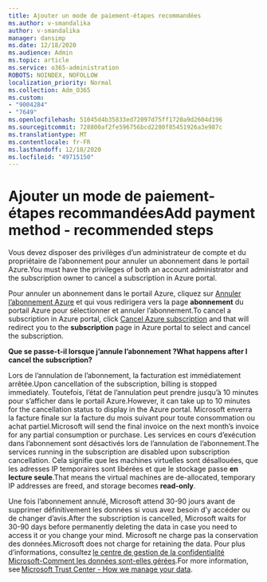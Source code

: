 ```yaml
---
title: Ajouter un mode de paiement-étapes recommandées
ms.author: v-smandalika
author: v-smandalika
manager: dansimp
ms.date: 12/18/2020
ms.audience: Admin
ms.topic: article
ms.service: o365-administration
ROBOTS: NOINDEX, NOFOLLOW
localization_priority: Normal
ms.collection: Adm_O365
ms.custom:
- "9004284"
- "7649"
ms.openlocfilehash: 51045d4b35833ed72097d75ff1720a9d2604d196
ms.sourcegitcommit: 728800af2fe596756bcd2280f85451926a3e987c
ms.translationtype: MT
ms.contentlocale: fr-FR
ms.lasthandoff: 12/18/2020
ms.locfileid: "49715150"
---
```

# <a name="add-payment-method---recommended-steps"></a><span data-ttu-id="3845a-102">Ajouter un mode de paiement-étapes recommandées</span><span class="sxs-lookup"><span data-stu-id="3845a-102">Add payment method - recommended steps</span></span>

<span data-ttu-id="3845a-103">Vous devez disposer des privilèges d’un administrateur de compte et du propriétaire de l’abonnement pour annuler un abonnement dans le portail Azure.</span><span class="sxs-lookup"><span data-stu-id="3845a-103">You must have the privileges of both an account administrator and the subscription owner to cancel a subscription in Azure portal.</span></span> 

<span data-ttu-id="3845a-104">Pour annuler un abonnement dans le portail Azure, cliquez sur [Annuler l’abonnement Azure](https://ms.portal.azure.com/#blade/Microsoft_Azure_Billing/SubscriptionsBlade) et qui vous redirigera vers la page **abonnement** du portail Azure pour sélectionner et annuler l’abonnement.</span><span class="sxs-lookup"><span data-stu-id="3845a-104">To cancel a subscription in Azure portal, click [Cancel Azure subscription](https://ms.portal.azure.com/#blade/Microsoft_Azure_Billing/SubscriptionsBlade) and that will redirect you to the **subscription** page in Azure portal to select and cancel the subscription.</span></span> 

<span data-ttu-id="3845a-105">**Que se passe-t-il lorsque j’annule l’abonnement ?**</span><span class="sxs-lookup"><span data-stu-id="3845a-105">**What happens after I cancel the subscription?**</span></span> 

<span data-ttu-id="3845a-106">Lors de l’annulation de l’abonnement, la facturation est immédiatement arrêtée.</span><span class="sxs-lookup"><span data-stu-id="3845a-106">Upon cancellation of the subscription, billing is stopped immediately.</span></span> <span data-ttu-id="3845a-107">Toutefois, l’état de l’annulation peut prendre jusqu’à 10 minutes pour s’afficher dans le portail Azure.</span><span class="sxs-lookup"><span data-stu-id="3845a-107">However, it can take up to 10 minutes for the cancellation status to display in the Azure portal.</span></span> <span data-ttu-id="3845a-108">Microsoft enverra la facture finale sur la facture du mois suivant pour toute consommation ou achat partiel.</span><span class="sxs-lookup"><span data-stu-id="3845a-108">Microsoft will send the final invoice on the next month’s invoice for any partial consumption or purchase.</span></span> <span data-ttu-id="3845a-109">Les services en cours d’exécution dans l’abonnement sont désactivés lors de l’annulation de l’abonnement.</span><span class="sxs-lookup"><span data-stu-id="3845a-109">The services running in the subscription are disabled upon subscription cancellation.</span></span> <span data-ttu-id="3845a-110">Cela signifie que les machines virtuelles sont désallouées, que les adresses IP temporaires sont libérées et que le stockage passe **en lecture seule**.</span><span class="sxs-lookup"><span data-stu-id="3845a-110">That means the virtual machines are de-allocated, temporary IP addresses are freed, and storage becomes **read-only**.</span></span> 

<span data-ttu-id="3845a-111">Une fois l’abonnement annulé, Microsoft attend 30-90 jours avant de supprimer définitivement les données si vous avez besoin d’y accéder ou de changer d’avis.</span><span class="sxs-lookup"><span data-stu-id="3845a-111">After the subscription is cancelled, Microsoft waits for 30-90 days before permanently deleting the data in case you need to access it or you change your mind.</span></span> <span data-ttu-id="3845a-112">Microsoft ne charge pas la conservation des données.</span><span class="sxs-lookup"><span data-stu-id="3845a-112">Microsoft does not charge for retaining the data.</span></span> <span data-ttu-id="3845a-113">Pour plus d’informations, consultez [le centre de gestion de la confidentialité Microsoft-Comment les données sont-elles gérées](https://www.microsoft.com/trust-center/privacy/data-management#leave).</span><span class="sxs-lookup"><span data-stu-id="3845a-113">For more information, see [Microsoft Trust Center - How we manage your data](https://www.microsoft.com/trust-center/privacy/data-management#leave).</span></span>



